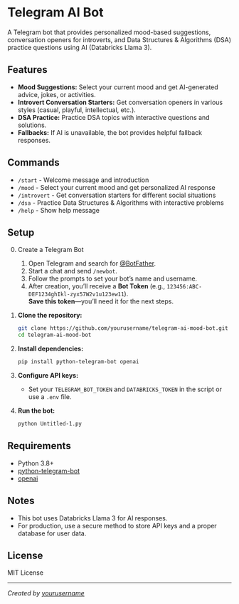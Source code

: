 # Telegram AI  Bot

A Telegram bot that provides personalized mood-based suggestions, conversation openers for introverts, and Data Structures & Algorithms (DSA) practice questions using AI (Databricks Llama 3).

## Features

- **Mood Suggestions:** Select your current mood and get AI-generated advice, jokes, or activities.
- **Introvert Conversation Starters:** Get conversation openers in various styles (casual, playful, intellectual, etc.).
- **DSA Practice:** Practice DSA topics with interactive questions and solutions.
- **Fallbacks:** If AI is unavailable, the bot provides helpful fallback responses.

## Commands

- `/start` - Welcome message and introduction
- `/mood` - Select your current mood and get personalized AI response
- `/introvert` - Get conversation starters for different social situations
- `/dsa` - Practice Data Structures & Algorithms with interactive problems
- `/help` - Show help message

## Setup



0. Create a Telegram Bot

   1. Open Telegram and search for [@BotFather](https://t.me/botfather).
   2. Start a chat and send `/newbot`.
   3. Follow the prompts to set your bot’s name and username.
   4. After creation, you’ll receive a **Bot Token** (e.g., `123456:ABC-DEF1234ghIkl-zyx57W2v1u123ew11`).  
      **Save this token**—you’ll need it for the next steps.

1. **Clone the repository:**
   ```sh
   git clone https://github.com/yourusername/telegram-ai-mood-bot.git
   cd telegram-ai-mood-bot
   ```

2. **Install dependencies:**
   ```sh
   pip install python-telegram-bot openai
   ```

3. **Configure API keys:**
   - Set your `TELEGRAM_BOT_TOKEN` and `DATABRICKS_TOKEN` in the script or use a `.env` file.

4. **Run the bot:**
   ```sh
   python Untitled-1.py
   ```

## Requirements

- Python 3.8+
- [python-telegram-bot](https://python-telegram-bot.org/)
- [openai](https://pypi.org/project/openai/)

## Notes

- This bot uses Databricks Llama 3 for AI responses.
- For production, use a secure method to store API keys and a proper database for user data.

## License

MIT License

---

*Created by [yourusername](https://github.com/yourusername)*